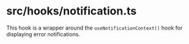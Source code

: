src/hooks/notification.ts
===
This hook is a wrapper around the `useNotificationContext()` hook for displaying error notifications.